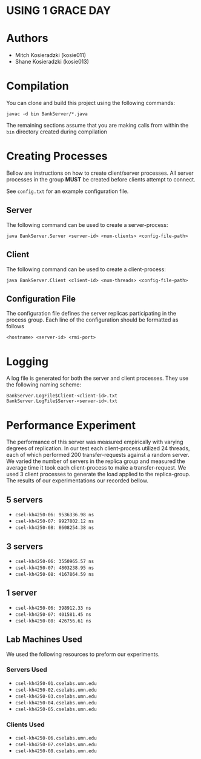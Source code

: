 # USING 1 GRACE DAY
# Authors
- Mitch Kosieradzki (kosie011)
- Shane Kosieradzki (kosie013)

# Compilation
You can clone and build this project using the following commands:

    javac -d bin BankServer/*.java

The remaining sections assume that you are making calls from within the `bin` directory created during compilation

# Creating Processes
Bellow are instructions on how to create client/server processes. 
All server processes in the group **MUST** be created before clients attempt to connect.

See `config.txt` for an example configuration file.

## Server
The following command can be used to create a server-process:

    java BankServer.Server <server-id> <num-clients> <config-file-path>

## Client
The following command can be used to create a client-process:

    java BankServer.Client <client-id> <num-threads> <config-file-path>

## Configuration File
The configuration file defines the server replicas participating in the process group.
Each line of the configuration should be formatted as follows

    <hostname> <server-id> <rmi-port>

# Logging
A log file is generated for both the server and client processes.
They use the following naming scheme:

    BankServer.LogFile$Client-<client-id>.txt
    BankServer.LogFile$Server-<server-id>.txt


# Performance Experiment
The performance of this server was measured empirically with varying degrees of replication.
In our test each client-process utilized 24 threads, each of which performed 200 transfer-requests against a random server.
We varied the number of servers in the replica group and measured the average time it took each client-process to make a transfer-request.
We used 3 client processes to generate the load applied to the replica-group.
The results of our experimentations our recorded bellow.

## 5 servers
- `csel-kh4250-06: 9536336.98 ns`
- `csel-kh4250-07: 9927802.12 ns`
- `csel-kh4250-08: 8608254.38 ns`

## 3 servers
- `csel-kh4250-06: 3550965.57 ns`
- `csel-kh4250-07: 4803238.95 ns`
- `csel-kh4250-08: 4167864.59 ns`

## 1 server
- `csel-kh4250-06: 398912.33 ns`
- `csel-kh4250-07: 401581.45 ns`
- `csel-kh4250-08: 426756.61 ns`

## Lab Machines Used
We used the following resources to preform our experiments.

### Servers Used
- `csel-kh4250-01.cselabs.umn.edu`
- `csel-kh4250-02.cselabs.umn.edu` 
- `csel-kh4250-03.cselabs.umn.edu`
- `csel-kh4250-04.cselabs.umn.edu`
- `csel-kh4250-05.cselabs.umn.edu`

### Clients Used
- `csel-kh4250-06.cselabs.umn.edu`
- `csel-kh4250-07.cselabs.umn.edu`
- `csel-kh4250-08.cselabs.umn.edu`
